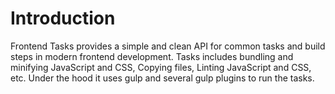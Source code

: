 # Introduction

Frontend Tasks provides a simple and clean API for common tasks and build steps in modern frontend development.
Tasks includes bundling and minifying JavaScript and CSS, Copying files, Linting JavaScript and CSS, etc.
Under the hood it uses gulp and several gulp plugins to run the tasks.

